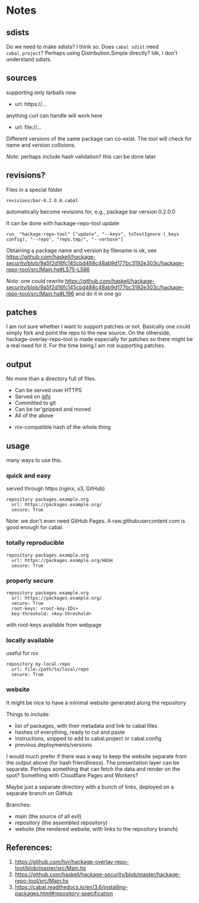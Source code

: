 # Notes

## sdists

Do we need to make sdists? I think so.
Does `cabal sdist` need `cabal.project`?
Perhaps using Distribution.Simple directly?
Idk, I don't understand sdists.

## sources

supporting only tarballs now

- url: https://...

anything curl can handle will work here

- url: file://...

Different versions of the same package can co-exist. The tool will check for name and version collisions.

*Note:* perhaps include hash validation? this can be done later

## revisions?

Files in a special folder

    revisions/bar-0.2.0.0.cabal

automatically become revisions for, e.g., package bar version 0.2.0.0

It can be done with hackage-repo-tool update

    run_ "hackage-repo-tool" ["update", "--keys", toTextIgnore (_keys config), "--repo", "repo.tmp/", "--verbose"]

Obtaining a package name and version by filename is ok, see https://github.com/haskell/hackage-security/blob/9a5f2d16fc145cbd488c48ab9d177bc3192e303c/hackage-repo-tool/src/Main.hs#L575-L586

*Note:* one could rewrite https://github.com/haskell/hackage-security/blob/9a5f2d16fc145cbd488c48ab9d177bc3192e303c/hackage-repo-tool/src/Main.hs#L196 and do it in one go

## patches

I am not sure whether I want to support patches or not. Basically one could simply fork and point the repo to the new source.
On the otherside, hackage-overlay-repo-tool is made especially for patches so there might be a real need for it.
For the time being,I am not supporting patches.

## output

No more than a directory full of files.

- Can be served over HTTPS
- Served on [ipfs](https://github.com/ipfs-shipyard/ipfs-deploy)
- Committed to git
- Can be tar'gzipped and moved
- All of the above

+ nix-compatible hash of the whole thing

## usage

many ways to use this.

### quick and easy

served through https (nginx, s3, GitHub)

```
repository packages.example.org
  url: https://packages.example.org/
  secure: True
```

Note: we don't even need GitHub Pages. A raw.githubusercontent.com is good enough for cabal.

### totally reproducible

```
repository packages.example.org
  url: https://packages.example.org/HASH
  secure: True
```

### properly secure

```
repository packages.example.org
  url: https://packages.example.org/
  secure: True
  root-keys: <root-key-IDs>
  key-threshold: <key-threshold>
```

with root-keys available from webpage

### locally available

useful for nix

```
repository my-local-repo
  url: file:/path/to/local/repo
  secure: True
```

### website

It might be nice to have a minimal website generated along the repository

Things to include:

- list of packages, with their metadata and link to cabal files
- hashes of everything, ready to cut and paste
- instructions, snipped to add to cabal.project or cabal.config
- previous deployments/versions

I would much prefer if there was a way to keep the website separate from the output above (for hash friendliness). The presentation layer can be separate. Perhaps something that can fetch the data and render on the spot? Something with Cloudflare Pages and Workers?

Maybe just a separate directory with a bunch of links, deployed on a separate branch on GitHub

Branches:
- main (the source of all evil)
- repository (the assembled repository)
- website (the rendered website, with links to the repository branch)

## References:

1. https://github.com/hvr/hackage-overlay-repo-tool/blob/master/src/Main.hs
2. https://github.com/haskell/hackage-security/blob/master/hackage-repo-tool/src/Main.hs
3. https://cabal.readthedocs.io/en/3.6/installing-packages.html#repository-specification
